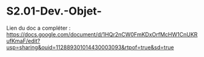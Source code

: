 # S2.01-Dev.-Objet-
Lien du doc a compléter : https://docs.google.com/document/d/1HQr2nCW0FmKDxOrfMcHW1CnUKRufKmaF/edit?usp=sharing&ouid=112889301014430003093&rtpof=true&sd=true
